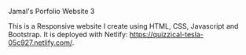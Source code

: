Jamal's Porfolio Website 3

This is a Responsive website I create using HTML, CSS, Javascript and Bootstrap. It is deployed with Netlify: https://quizzical-tesla-05c927.netlify.com/.
